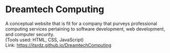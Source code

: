 # Dreamtech Computing
A conceptual website that is fit for a company that purveys professional computing services pertaining to software development, web development, and computer security.
<br />
(Tools used: HTML, CSS, JavaScript)
<br />
Link: https://itsrdz.github.io/DreamtechComputing

